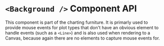 # `<Background />` Component API

This component is part of the charting furniture. It is primarly used to provide mouse events for plot types that don't have an obvious element to handle events (such as a `<Line>`) and is also used when rendering to a Canvas, because again there are no elements to capture mouse events for.
